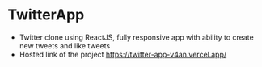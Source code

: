 # TwitterApp
- Twitter clone using ReactJS, fully responsive app with ability to create new tweets and like tweets
- Hosted link of the project https://twitter-app-v4an.vercel.app/
